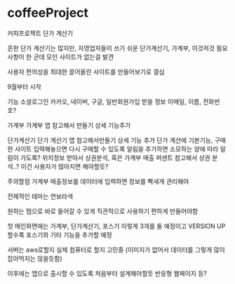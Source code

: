 # coffeeProject
커피프로젝트 단가 계산기

흔한 단가 계산기는 많지만, 자영업자들이 쓰기 쉬운 단가계산기, 가계부, 이것저것 필요사항이 한 군데 모인 사이트가 없는걸 발견

사용자 편의성을 최대한 끌어올린 사이트를 만들어보기로 결심

9월부터 시작

기능
소셜로그인
  카카오, 네이버, 구글, 일반회원가입
  받을 정보 이메일, 이름, 전화번호? 

가계부
  가계부 앱 참고해서 만들기
  상세 기능추가
  
단가계산기
  단가 계산기 앱 참고해서만들기
  상세 기능 추가
    단가 계산에 기본기능, 구매한 사이트 입력해놓으면 다시 구매할 수 있도록
    알림을 추가하면 소모하는 양에 따라 알림이 가도록?
위치정보 받아서 상권분석, 혹은 가계부 매출 퍼센트 참고해서 상권 분석..?
이건 사용자가 많아지면 해야할듯? 

주의할점
가계부 매출정보를 데이터에 입력하면 정보를 빡새게 관리해야

전체적인 테마는 연보라색

원하는 탭으로 바로 들어갈 수 있게 직관적으로 사용하기 편하게 만들어야함

첫 메인화면에는 가계부, 단가계산기, 포스기 이렇게 3개를 둘 예정이고
VERSION UP 할수록 포스기와 기타 기능을 추가할 예정

서버는 aws로할지 실체 컴퓨터로 할지 고민중 (이미지가 없어서 데이터를 그렇게 많이 잡아먹지는 않을듯함)

이후에는 앱으로 출시할 수 있도록 처음부터 설계해야할듯 반응형 웹페이지 등?

